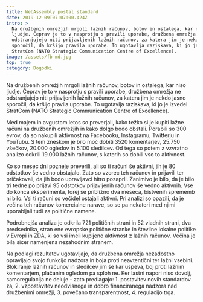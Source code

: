 ```yaml
---
title: WebAssembly postal standard
date: 2019-12-09T07:07:00.424Z
intro: >
  Na družbenih omrežjih mrgoli lažnih računov, botov in ostalega, kar niso
  ljudje. Čeprav je to v nasprotju s pravili uporabe, družbena omrežja ne
  odstranjujejo niti prijavljenih lažnih računov, za katera jim je nekdo jasno
  sporočil, da kršijo pravila uporabe. To ugotavlja raziskava, ki jo je izvedel
  StratCom (NATO Strategic Communication Centre of Excellence).
image: /assets/fb-md.jpg
top: true
category: Dogodki
---
```

Na družbenih omrežjih mrgoli lažnih računov, botov in ostalega, kar niso ljudje. Čeprav je to v nasprotju s pravili uporabe, družbena omrežja ne odstranjujejo niti prijavljenih lažnih računov, za katera jim je nekdo jasno sporočil, da kršijo pravila uporabe. To ugotavlja raziskava, ki jo je izvedel StratCom (NATO Strategic Communication Centre of Excellence).



Med majem in avgustom letos so preverjali, kako težko si je kupiti lažne računi na družbenih omrežjih in kako dolgo bodo obstali. Porabili so 300 evrov, da so nakupili aktivnost na Facebooku, Instagramu, Twitterju in YouTubu. S tem zneskom je bilo moč dobiti 3520 komentarjev, 25.750 všečkov, 20.000 ogledov in 5.100 sledilcev. Od tega so potem z vzvratno analizo odkrili 19.000 lažnih računov, s katerih so dobili vso to aktivnost.



Ko so mesec dni pozneje preverili, ali so ti računi še aktivni, jih je 80 odstotkov še vedno obstajalo. Zato so vzorec teh računov in prijavili ter pričakovali, da jih bodo upravljavci hitro pozaprli. Zanimivo je bilo, da je bilo tri tedne po prijavi 95 odstotkov prijavljenih računov še vedno aktivnih. Vse do konca eksperimenta, torej še približno dva meseca, bistvenih sprememb ni bilo. Vsi ti računi so večidel ostajali aktivni. Pri analizi so opazili, da je večina teh računov komercialne narave, so se pa nekateri med njimi uporabljali tudi za politične namene.



Podrobnejša analiza je odkrila 721 političnih strani in 52 vladnih strani, dva predsednika, stran ene evropske politične stranke in številne lokalne politike v Evropi in ZDA, ki so vsi imeli kupljeno aktivnost z lažnih računov. Večina je bila sicer namenjena nezahodnim stranem.



Na podlagi rezultatov ugotavljajo, da družbena omrežja nezadostno opravljajo svojo funkcijo nadzora in boja proti neavtentični ter lažni vsebini. Blokiranje lažnih računov in sledilcev jim še kar uspeva, boj proti lažnim komentarjem, plačanim ogledom pa sploh ne. Ker lastni napori niso dovolj, samoregulacija ne deluje - zato predlagajo: 1. postavitev novih standardov za, 2. vzpostavitev neodvisnega in dobro financiranega nadzora nad družbenimi omrežji, 3. povečano transparentnost, 4. regulacijo trga.
